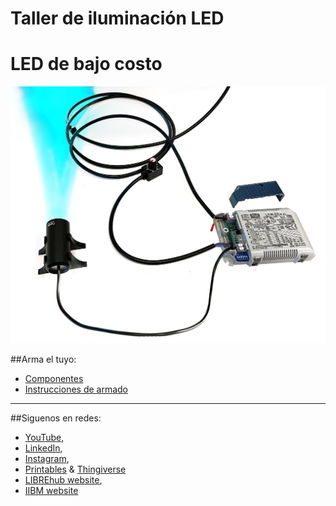 # Taller de iluminación LED
# LED de bajo costo


![](images/Producto.jpg)


##Arma el tuyo:
* [Componentes](Componentes.md)
* [Instrucciones de armado](Instrucciones.md)

---

##Siguenos en redes:
* [YouTube](https://www.youtube.com/@librehub), 
* [LinkedIn](https://www.linkedin.com/company/92802424), 
*   [Instagram](https://www.instagram.com/wenzellab), 
*  [Printables](https://www.printables.com/@WenzelLab/models) &  [Thingiverse](https://www.thingiverse.com/libre-hub/designs)
* [LIBREhub website](https://librehub.github.io),  
* [IIBM website](https://ingenieriabiologicaymedica.uc.cl/en/people/faculty/799-vicente-parot)
